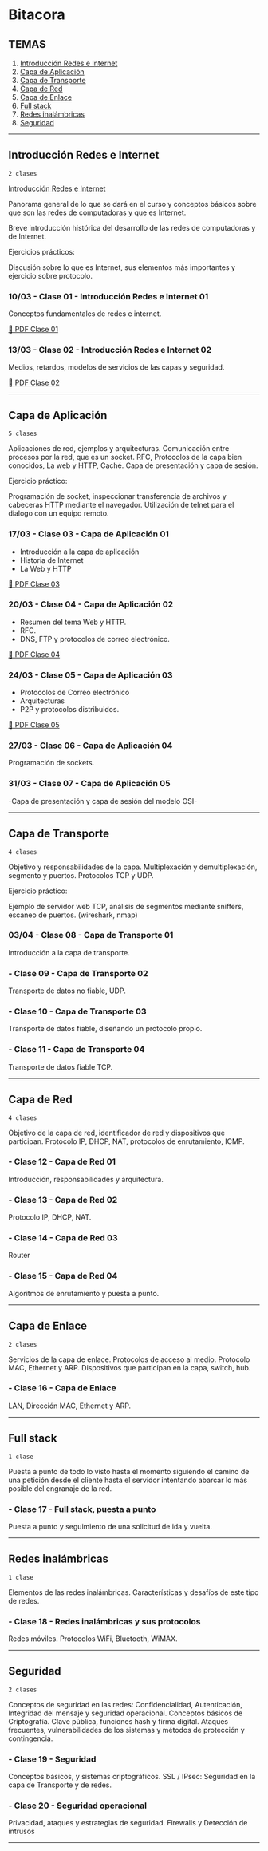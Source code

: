 # Bitacora

## TEMAS

1. [Introducción Redes e Internet](#Introducción-Redes-e-Internet)
2. [Capa de Aplicación](#Capa-de-Aplicación)
3. [Capa de Transporte](#Capa-de-Transporte)
4. [Capa de Red](#Capa-de-Red)
5. [Capa de Enlace](#Capa-de-Enlace)
6. [Full stack](#Full-stack)
7. [Redes inalámbricas](#Redes-inalámbricas)
8. [Seguridad](#Seguridad)

-----------------------------------------------------

## Introducción Redes e Internet

`2 clases`

[Introducción Redes e Internet](secciones/01_Introduccion.md)

Panorama general de lo que se dará en el curso y conceptos básicos sobre que son las redes de computadoras y que es Internet.

Breve introducción histórica del desarrollo de las redes de computadoras y de Internet.

Ejercicios prácticos:

Discusión sobre lo que es Internet, sus elementos más importantes y ejercicio sobre protocolo.

### 10/03 - Clase 01 - Introducción Redes e Internet 01

Conceptos fundamentales de redes e internet.

[📄 PDF Clase 01](https://ev1.utec.edu.uy/moodle/pluginfile.php/204655/mod_resource/content/0/01_Introduccion_parte_1.pdf)

### 13/03 - Clase 02 - Introducción Redes e Internet 02

Medios, retardos, modelos de servicios de las capas y seguridad.

[📄 PDF Clase 02](https://ev1.utec.edu.uy/moodle/pluginfile.php/204656/mod_resource/content/0/02_Introduccion_parte_2.pdf)

-----------------------------------------------------

## Capa de Aplicación

`5 clases`

Aplicaciones de red, ejemplos y arquitecturas.
Comunicación entre procesos por la red, que es un socket.
RFC, Protocolos de la capa bien conocidos, La web y HTTP, Caché.
Capa de presentación y capa de sesión.

Ejercicio práctico:

Programación de socket, inspeccionar transferencia de archivos y cabeceras HTTP mediante el navegador. Utilización de telnet para el dialogo con un equipo remoto.

### 17/03 - Clase 03 - Capa de Aplicación 01

- Introducción a la capa de aplicación
- Historia de Internet
- La Web y HTTP

[📄 PDF Clase 03](https://drive.google.com/file/d/1fCHLrUtEIJn7QGKL2FbJjOoTFp-tWPIv/view)

### 20/03 - Clase 04 - Capa de Aplicación 02

- Resumen del tema Web y HTTP.
- RFC.
- DNS, FTP y protocolos de correo electrónico.

[📄 PDF Clase 04](https://drive.google.com/file/d/1pYYR_maCteSbb13lmL_1DesYGT7b4Ut0/view?usp=sharing)

### 24/03 - Clase 05 - Capa de Aplicación 03

- Protocolos de Correo electrónico
- Arquitecturas
- P2P y protocolos distribuidos.

[📄 PDF Clase 05](https://drive.google.com/file/d/1cf7dz6HJPrsEJ_Ycm7UBul1_Z9kTcZd8/view?usp=sharing)

### 27/03 - Clase 06 - Capa de Aplicación 04

Programación de sockets.

### 31/03 - Clase 07 - Capa de Aplicación 05

-Capa de presentación y capa de sesión del modelo OSI-

-----------------------------------------------------

## Capa de Transporte

`4 clases`

Objetivo y responsabilidades de la capa.
Multiplexación y demultiplexación, segmento y puertos.
Protocolos TCP y UDP.

Ejercicio práctico:

Ejemplo de servidor web TCP, análisis de segmentos mediante sniffers, escaneo de puertos.
(wireshark, nmap)

### 03/04 - Clase 08 - Capa de Transporte 01

Introducción a la capa de transporte.

### - Clase 09 - Capa de Transporte 02

Transporte de datos no fiable, UDP.

### - Clase 10 - Capa de Transporte 03

Transporte de datos fiable, diseñando un protocolo propio.

### - Clase 11 - Capa de Transporte 04

Transporte de datos fiable TCP.

-----------------------------------------------------

## Capa de Red

`4 clases`

Objetivo de la capa de red, identificador de red y dispositivos que participan.
Protocolo IP, DHCP, NAT, protocolos de enrutamiento, ICMP.

### - Clase 12 - Capa de Red 01

Introducción, responsabilidades y arquitectura.

### - Clase 13 - Capa de Red 02

Protocolo IP, DHCP, NAT.

### - Clase 14 - Capa de Red 03

Router

### - Clase 15 - Capa de Red 04

Algoritmos de enrutamiento y puesta a punto.

-----------------------------------------------------

## Capa de Enlace

`2 clases`

Servicios de la capa de enlace.
Protocolos de acceso al medio.
Protocolo MAC, Ethernet y ARP.
Dispositivos que participan en la capa, switch, hub.

### - Clase 16 - Capa de Enlace

LAN, Dirección MAC, Ethernet y ARP.

-----------------------------------------------------

## Full stack

`1 clase`

Puesta a punto de todo lo visto hasta el momento siguiendo el camino de una petición desde el cliente hasta el servidor intentando abarcar lo más posible del engranaje de la red.

### - Clase 17 - Full stack, puesta a punto

Puesta a punto y seguimiento de una solicitud de ida y vuelta.

-----------------------------------------------------

## Redes inalámbricas

`1 clase`

Elementos de las redes inalámbricas.
Características y desafíos de este tipo de redes.

### - Clase 18 - Redes inalámbricas y sus protocolos

Redes móviles.
Protocolos WiFi, Bluetooth, WiMAX.

-----------------------------------------------------

## Seguridad

`2 clases`

Conceptos de seguridad en las redes:
Confidencialidad, Autenticación, Integridad del mensaje y seguridad operacional.
Conceptos básicos de Criptografía.
Clave pública, funciones hash y firma digital.
Ataques frecuentes, vulnerabilidades de los sistemas y métodos de protección y contingencia.

### - Clase 19 - Seguridad

Conceptos básicos, y sistemas criptográficos.
SSL / IPsec: Seguridad en la capa de Transporte y de redes.

### - Clase 20 - Seguridad operacional

Privacidad, ataques y estrategias de seguridad.
Firewalls y Detección de intrusos

-----------------------------------------------------
